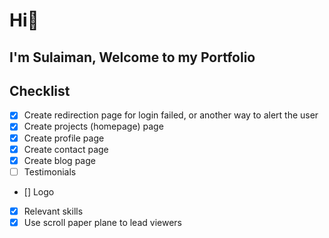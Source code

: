 # Hi👋

## I'm Sulaiman, Welcome to my Portfolio

## Checklist

- [x] Create redirection page for login failed, or another way to alert the user
- [x] Create projects (homepage) page
- [x] Create profile page
- [x] Create contact page
- [x] Create blog page
- [ ] Testimonials
- [] Logo
- [x] Relevant skills
- [x] Use scroll paper plane to lead viewers
